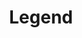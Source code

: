 ---
templateKey: blog-post
featuredpost: false
featuredimage: /assets/Legend.png
title: Legend
description: Fish|Legendary
testfield: 326
---